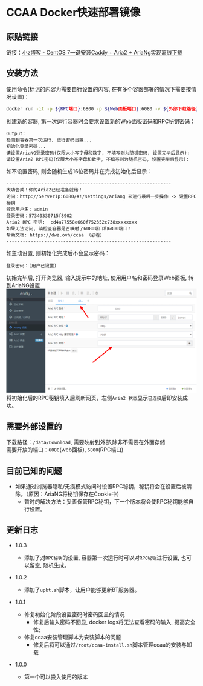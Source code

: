 # CCAA Docker快速部署镜像 #

## 原贴链接 ##
链接：[小z博客 - CentOS 7一键安装Caddy + Aria2 + AriaNg实现离线下载](https://www.xiaoz.me/archives/11250)

## 安装方法 ##
使用命令(标记的内容为需要自行设置的内容, 在有多个容器部署的情况下需要按情况设置)：
```bash
docker run -it -p ${RPC端口}:6800 -p ${Web面板端口}:6080 -v ${外部下载路径}:/data/Download lamgc/aria2ng
```
创建新的容器, 第一次运行容器时会要求设置新的Web面板密码和RPC秘钥密码：
```
Output:
检测到容器第一次运行, 进行密码设置...
初始化登录密码...
请设置AriaNG登录密码(仅限大小写字母和数字, 不填写则为随机密码, 设置完毕后显示): 
请设置Aria2 RPC密码(仅限大小写字母和数字, 不填写则为随机密码, 设置完毕后显示): 
```
如不设置密码, 则会随机生成16位密码并在完成初始化后显示：
```
-------------------------------------------------------------
大功告成！你的Aria2已经准备就绪！
访问：http://ServerIp:6080/#!/settings/ariang 来进行最后一步操作 -> 设置RPC秘钥
登录用户名: admin
登录密码：57340330715f8902
Aria2 RPC 密钥:  cd4a77558e660f752352c738xxxxxxxx
如果无法访问, 请检查容器是否映射了6080端口和6800端口！
帮助文档: https://dwz.ovh/ccaa （必看）
-------------------------------------------------------------
```
如主动设置, 则初始化完成后不会显示密码：
```
登录密码：(用户已设置)
```
初始完毕后, 打开浏览器, 输入提示中的地址, 使用用户名和密码登录Web面板, 转到AriaNG设置
![AriaNG设置界面](14d6c337.bmp)
将初始化后的RPC秘钥填入后刷新网页，左侧`Aria2 状态`显示`已连接`后即安装成功。

## 需要外部设置的 ##
下载路径：`/data/Download`, 需要映射到外部,除非不需要在外面存储<br/>
需要开放的端口：`6080`(web面板), `6800`(RPC端口)

## 目前已知的问题 ##
- 如果通过浏览器隐私/无痕模式访问时设置RPC秘钥，秘钥将会在设置后被清除。（原因：AriaNG将秘钥保存在Cookie中）
    - 暂时的解决方法：妥善保管RPC秘钥，下一个版本将会使RPC秘钥能够自行设置。

## 更新日志 ##
- 1.0.3
  - 添加了对`RPC秘钥`的设置, 容器第一次运行时可以对`RPC秘钥`进行设置, 也可以留空, 随机生成。
- 1.0.2
  - 添加了`upbt.sh`脚本，让用户能够更新BT服务器。
- 1.0.1
  - 修复初始化阶段设置密码时密码回显的情况
    - 修复后输入密码不回显, docker logs将无法查看密码的输入, 提高安全性;
  - 修复ccaa安装管理脚本为安装脚本的问题
    - 修复后将可以通过`/root/ccaa-install.sh`脚本管理ccaa的安装与卸载

- 1.0.0
  - 第一个可以投入使用的版本
